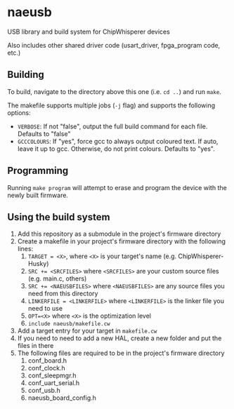 # naeusb
USB library and build system for ChipWhisperer devices

Also includes other shared driver code (usart_driver, fpga_program code, etc.)

## Building

To build, navigate to the directory above this one (i.e. `cd ..`) and run `make`.

The makefile supports multiple jobs (`-j` flag) and supports the following options:

* `VERBOSE`: If not "false", output the full build command for each file. Defaults to "false"
* `GCCCOLOURS`: If "yes", force gcc to always output coloured text. If auto, leave it up to gcc. Otherwise, do not print colours. Defaults to "yes".

## Programming

Running `make program` will attempt to erase and program the device with the newly built firmware.

## Using the build system

1. Add this repository as a submodule in the project's firmware directory
1. Create a makefile in your project's firmware directory with the following lines:
    1. `TARGET = <X>`, where `<X>` is your target's name (e.g. ChipWhisperer-Husky)
    1. `SRC += <SRCFILES>` where `<SRCFILES>` are your custom source files (e.g. main.c, others)
    1. `SRC += <NAEUSBFILES>` where `<NAEUSBFILES>` are any source files you need from this directory
    1. `LINKERFILE = <LINKERFILE>` where `<LINKERFILE>` is the linker file you need to use
    1. `OPT=<X>` where `<X>` is the optimization level
    1. `include naeusb/makefile.cw`
1. Add a target entry for your target in `makefile.cw`
1. If you need to need to add a new HAL, create a new folder and put the files in there
1. The following files are required to be in the project's firmware directory
    1. conf_board.h
    1. conf_clock.h
    1. conf_sleepmgr.h
    1. conf_uart_serial.h
    1. conf_usb.h
    1. naeusb_board_config.h